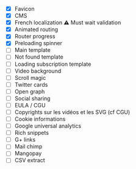 - [X] Favicon
- [X] CMS
- [X] French localization :warning: Must wait validation
- [X] Animated routing
- [X] Router progress
- [X] Preloading spinner
- [ ] Main template
- [ ] Not found template
- [ ] Loading subscription template
- [ ] Video background
- [ ] Scroll magic
- [ ] Twitter cards
- [ ] Open graph
- [ ] Social sharing
- [ ] EULA / CGU
- [ ] Copyrights sur les vidéos et les SVG (cf CGU)
- [ ] Cookie informations
- [ ] Google universal analytics
- [ ] Rich snippets
- [ ] G+ links
- [ ] Mail chimp
- [ ] Mangopay
- [ ] CSV extract
